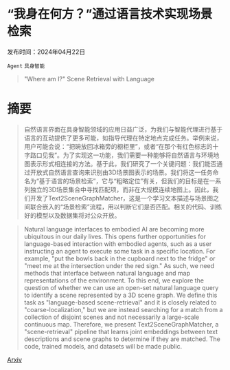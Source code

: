 # “我身在何方？”通过语言技术实现场景检索

发布时间：2024年04月22日

`Agent` `具身智能`

> "Where am I?" Scene Retrieval with Language

# 摘要

> 自然语言界面在具身智能领域的应用日益广泛，为我们与智能代理进行基于语言的互动提供了更多可能，如指导代理在特定地点完成任务。举例来说，用户可能会说：“把碗放回冰箱旁的橱柜里”，或者“在那个有红色标志的十字路口见我”。为了实现这一功能，我们需要一种能够将自然语言与环境地图表示形式相连接的方法。基于此，我们研究了一个关键问题：我们能否通过开放式自然语言查询来识别由3D场景图表示的场景。我们将这一任务命名为“基于语言的场景检索”，它与“粗略定位”有关，但我们的目标是在一系列独立的3D场景集合中寻找匹配项，而非在大规模连续地图上。因此，我们开发了Text2SceneGraphMatcher，这是一个学习文本描述与场景图之间联合嵌入的“场景检索”流程，用以判断它们是否匹配。相关的代码、训练好的模型以及数据集将对公众开放。

> Natural language interfaces to embodied AI are becoming more ubiquitous in our daily lives. This opens further opportunities for language-based interaction with embodied agents, such as a user instructing an agent to execute some task in a specific location. For example, "put the bowls back in the cupboard next to the fridge" or "meet me at the intersection under the red sign." As such, we need methods that interface between natural language and map representations of the environment. To this end, we explore the question of whether we can use an open-set natural language query to identify a scene represented by a 3D scene graph. We define this task as "language-based scene-retrieval" and it is closely related to "coarse-localization," but we are instead searching for a match from a collection of disjoint scenes and not necessarily a large-scale continuous map. Therefore, we present Text2SceneGraphMatcher, a "scene-retrieval" pipeline that learns joint embeddings between text descriptions and scene graphs to determine if they are matched. The code, trained models, and datasets will be made public.

[Arxiv](https://arxiv.org/abs/2404.14565)